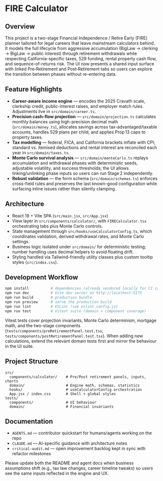 # FIRE Calculator

## Overview
This project is a two-stage Financial Independence / Retire Early (FIRE) planner tailored for legal careers that leave mainstream calculators behind. It models the full lifecycle from aggressive accumulation (BigLaw → clerking → BigLaw → public interest) through retirement withdrawals while respecting California-specific taxes, 529 funding, rental property cash flow, and sequence-of-returns risk. The UI now presents a shared input surface with linked Pre‑Retirement and Post‑Retirement tabs so users can explore the transition between phases without re-entering data.

## Feature Highlights
- **Career-aware income engine** — encodes the 2025 Cravath scale, clerkship credit, public-interest raises, and employer match rules. Adjustments live in `src/domain/career.ts`.
- **Precision cash-flow projection** — `src/domain/projection.ts` calculates monthly balances using high-precision decimal math (`src/domain/money.ts`), allocates savings across tax-advantaged/taxable accounts, handles 529 plans per child, and applies Prop 13 caps to property taxes.
- **Tax modelling** — federal, FICA, and California brackets inflate with CPI; standard vs. itemised deductions and rental interest are reconciled each year in `src/domain/taxes.ts`.
- **Monte Carlo survival analysis** — `src/domain/monteCarlo.ts` replays accumulation and withdrawal phases with deterministic seeds, adjustable volatility, and success thresholds; the UI allows linking/unlinking phase inputs so users can run Stage 2 independently.
- **Robust validation** — the form schema (`src/domain/schemas.ts`) enforces cross-field rules and preserves the last known-good configuration while surfacing inline issues rather than silently clamping.

## Architecture
- React 19 + Vite SPA (`src/main.jsx`, `src/App.jsx`)
- View layer in `src/components/calculator/`, with `FIRECalculator.tsx` orchestrating tabs plus Monte Carlo controls.
- State management through `src/hooks/useCalculatorConfig.ts`, which coordinates validation, derived withdrawal rates, and Monte Carlo settings.
- Business logic isolated under `src/domain/` for deterministic testing; number handling uses decimal helpers to avoid floating drift.
- Styling handled via Tailwind-friendly utility classes plus custom tooltip styles (`src/index.css`).

## Development Workflow
```bash
npm install          # dependencies (already vendored locally for CI caching)
npm run dev          # Vite dev server on http://localhost:5173
npm run build        # production bundle
npm run preview      # serve the production build
npm run lint         # ESLint (see eslint.config.js)
npm run test         # Vitest suite (domain + component coverage)
```

Vitest tests cover projection invariants, Monte Carlo determinism, mortgage math, and the two-stage components (`tests/components/preRetirementPanel.test.tsx`, `tests/components/postRetirementPanel.test.tsx`). When adding new calculations, extend the relevant domain tests first and mirror the behaviour in the UI suite.

## Project Structure
```
src/
  components/calculator/    # Pre/Post retirement panels, inputs, charts
  domain/                   # Engine math, schemas, statistics
  hooks/                    # useCalculatorConfig orchestration
  App.jsx / index.css       # Shell + global styles
tests/
  components/               # UI behaviour
  domain/                   # Financial invariants
```

## Documentation
- `AGENTS.md` — contributor quickstart for humans/agents working on the repo
- `CLAUDE.md` — AI-specific guidance with architecture notes
- `critical-audit.md` — open improvement backlog kept in sync with refactor milestones

Please update both the README and agent docs when business assumptions shift (e.g., tax law changes, career timeline tweaks) so users see the same inputs reflected in the engine and UX.
